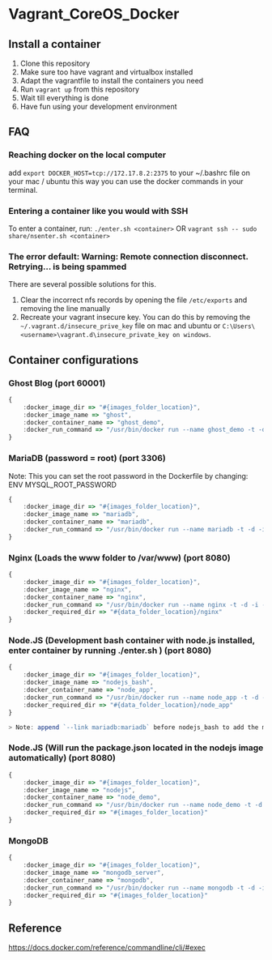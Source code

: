Vagrant_CoreOS_Docker
=====================

## Install a container
1. Clone this repository
2. Make sure too have vagrant and virtualbox installed
3. Adapt the vagrantfile to install the containers you need
3. Run `vagrant up` from this repository
4. Wait till everything is done
5. Have fun using your development environment

## FAQ
### Reaching docker on the local computer
add `export DOCKER_HOST=tcp://172.17.8.2:2375` to your ~/.bashrc file on your mac / ubuntu this way you can use the docker commands in your terminal.

### Entering a container like you would with SSH
To enter a container, run: `./enter.sh <container>` OR `vagrant ssh -- sudo share/nsenter.sh <container>`

### The error default: Warning: Remote connection disconnect. Retrying... is being spammed
There are several possible solutions for this.

1. Clear the incorrect nfs records by opening the file `/etc/exports` and removing the line manually
2. Recreate your vagrant insecure key. You can do this by removing the` ~/.vagrant.d/insecure_prive_key` file on mac and ubuntu or `C:\Users\<username>\vagrant.d\insecure_private_key on windows`.

## Container configurations
### Ghost Blog (port 60001)
```javascript
{
    :docker_image_dir => "#{images_folder_location}",
    :docker_image_name => "ghost",
    :docker_container_name => "ghost_demo",
    :docker_run_command => "/usr/bin/docker run --name ghost_demo -t -d -i -p 60001:2368 -e environment=development ghost"
}
```

### MariaDB (password = root) (port 3306)

Note: This you can set the root password in the Dockerfile by changing: ENV MYSQL_ROOT_PASSWORD

```javascript
{
    :docker_image_dir => "#{images_folder_location}",
    :docker_image_name => "mariadb",
    :docker_container_name => "mariadb",
    :docker_run_command => "/usr/bin/docker run --name mariadb -t -d -i -p 3306:3306 -e MYSQL_ROOT_PASSWORD=root -v #{data_folder_location}/mariadb:/var/lib/mysql mariadb"
}
```

### Nginx (Loads the www folder to /var/www) (port 8080)
```javascript
{
    :docker_image_dir => "#{images_folder_location}",
    :docker_image_name => "nginx",
    :docker_container_name => "nginx",
    :docker_run_command => "/usr/bin/docker run --name nginx -t -d -i -p 80:80 -v #{data_folder_location}/nginx:/var/www -v #{logs_folder_location}/nginx:/var/log/nginx nginx",
    :docker_required_dir => "#{data_folder_location}/nginx"
}
```

### Node.JS (Development bash container with node.js installed, enter container by running ./enter.sh <containerName>) (port 8080)
```javascript
{
    :docker_image_dir => "#{images_folder_location}",
    :docker_image_name => "nodejs_bash",
    :docker_container_name => "node_app",
    :docker_run_command => "/usr/bin/docker run --name node_app -t -d -i -p 8080:8080 -v #{data_folder_location}/node_app:/var/www nodejs_bash",
    :docker_required_dir => "#{data_folder_location}/node_app"
}

> Note: append `--link mariadb:mariadb` before nodejs_bash to add the mariadb container to it.
```

### Node.JS (Will run the package.json located in the nodejs image automatically) (port 8080)
```javascript
{
    :docker_image_dir => "#{images_folder_location}",
    :docker_image_name => "nodejs",
    :docker_container_name => "node_demo",
    :docker_run_command => "/usr/bin/docker run --name node_demo -t -d -i -p 8080:8080 nodejs",
    :docker_required_dir => "#{images_folder_location}"
}
```

### MongoDB
```javascript
{
    :docker_image_dir => "#{images_folder_location}",
    :docker_image_name => "mongodb_server",
    :docker_container_name => "mongodb",
    :docker_run_command => "/usr/bin/docker run --name mongodb -t -d -i -p 27017:27017 mongodb_server",
    :docker_required_dir => "#{images_folder_location}"
}
```

## Reference
https://docs.docker.com/reference/commandline/cli/#exec
